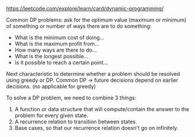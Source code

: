 https://leetcode.com/explore/learn/card/dynamic-programming/

Common DP problems:
ask for the optimum value (maximum or minimum) of something or number of ways there are to do something:
- What is the minimum cost of doing...
- What is the maximum profit from...
- How many ways are there to do...
- What is the longest possible...
- Is it possible to reach a certain point...

Next characteristic to determine whether a problem should be resolved using greedy or DP.
Common DP -> future decisions depend on earlier decisions. (no applicable for greedy)


To solve a DP problem, we need to combine 3 things:
1. A function or data structure that will compute/contain the answer to the problem for every given state.
2. A recurrence relation to transition between states.
3. Base cases, so that our recurrence relation doesn't go on infinitely.